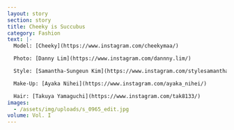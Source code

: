 ```yaml
---
layout: story
section: story
title: Cheeky is Succubus
category: Fashion
text: |-
  Model: [Cheeky](https://www.instagram.com/cheekymaa/)

  Photo: [Danny Lim](https://www.instagram.com/dannny.lim/)

  Style: [Samantha-Sungeun Kim](https://www.instagram.com/stylesamantha7/)

  Make-Up: [Ayaka Nihei](https://www.instagram.com/ayaka_nihei/)

  Hair: [Takuya Yamaguchi](https://www.instagram.com/tak8133/)
images:
  - /assets/img/uploads/s_0965_edit.jpg
volume: Vol. I
---
```

